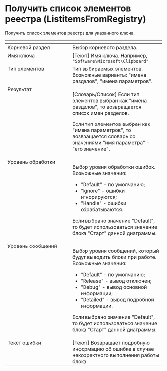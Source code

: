 # Получить список элементов реестра (ListitemsFromRegistry)

Получить список элементов реестра для указанного ключа.

<table data-header-hidden><thead><tr><th width="310.16668701171875" valign="top"></th><th width="320.21661376953125" valign="top"></th></tr></thead><tbody><tr><td valign="top">Корневой раздел</td><td valign="top">Выбор корневого раздела.</td></tr><tr><td valign="top">Имя ключа</td><td valign="top">[Текст] Имя ключа. Например, <code>"Software\Microsoft\Clipboard"</code></td></tr><tr><td valign="top">Тип элементов</td><td valign="top">Тип выбираемых элементов. Возможные варианты: "имена разделов", "имена параметров".</td></tr><tr><td valign="top">Результат</td><td valign="top"><p>[Словарь/Список] Если тип элементов выбран как "имена разделов", то возвращается список имен разделов. </p><p></p><p>Если тип элементов выбран как "имена параметров", то возвращается словарь со значениями "имя параметра" - "его значение".</p></td></tr><tr><td valign="top">Уровень обработки</td><td valign="top"><p>Выбор уровня обработки ошибок. Возможные значения: </p><ul><li>"Default" - по умолчанию; </li><li>"Ignore" - ошибки игнорируются; </li><li>"Handle" - ошибки обрабатываются. </li></ul><p>Если выбрано значение "Default", то будет использоваться значение блока "Старт" данной диаграммы.</p></td></tr><tr><td valign="top">Уровень сообщений</td><td valign="top"><p>Выбор уровня сообщений, который будут выводить блоки при работе. Возможные значения: </p><ul><li>"Default" - по умолчанию; </li><li>"Release" - вывод отключен; </li><li>"Debug" - вывод основной информации; </li><li>"Detailed" - вывод подробной информации. </li></ul><p>Если выбрано значение "Default", то будет использоваться значение блока "Старт" данной диаграммы.</p></td></tr><tr><td valign="top">Текст ошибки</td><td valign="top">[Текст] Возвращает подробную информацию об ошибке в случае некорректного выполнения работы блока.</td></tr></tbody></table>
